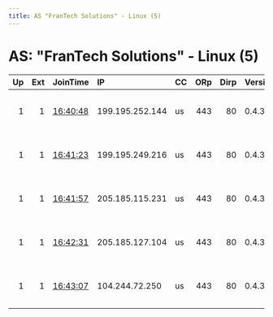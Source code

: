 ```yaml
---
title: AS "FranTech Solutions" - Linux (5)
---
```


# AS: "FranTech Solutions" - Linux (5)

|   Up |   Ext | JoinTime                                                                                            | IP              | CC   |   ORp |   Dirp | Version   | Contact                   | Nickname   |   eFamMembers |
|-----:|------:|:----------------------------------------------------------------------------------------------------|:----------------|:-----|------:|-------:|:----------|:--------------------------|:-----------|--------------:|
|    1 |     1 | [16:40:48](https://metrics.torproject.org/rs.html#details/00052E786B0E33AC3C24270E1FE33FEE54E53F4D) | 199.195.252.144 | us   |   443 |     80 | 0.4.3.6   | vilesx dot link at proton | torexit02  |             6 |
|    1 |     1 | [16:41:23](https://metrics.torproject.org/rs.html#details/36EF4D7C1A4286491B4DE93D768229AA8F71268F) | 199.195.249.216 | us   |   443 |     80 | 0.4.3.6   | vilesx dot link at proton | torexit04  |             6 |
|    1 |     1 | [16:41:57](https://metrics.torproject.org/rs.html#details/18B8A390FDC1CFB7CC92EFB61B668340F66607C7) | 205.185.115.231 | us   |   443 |     80 | 0.4.3.6   | vilesx dot link at proton | torexit05  |             6 |
|    1 |     1 | [16:42:31](https://metrics.torproject.org/rs.html#details/0504F3E139D9B9D60131ADF4DB8D8BBB81D464D2) | 205.185.127.104 | us   |   443 |     80 | 0.4.3.6   | vilesx dot link at proton | torexit06  |             6 |
|    1 |     1 | [16:43:07](https://metrics.torproject.org/rs.html#details/F1FF7F96FDA23E914AE824C301C06A73FA19AA68) | 104.244.72.250  | us   |   443 |     80 | 0.4.3.6   | vilesx dot link at proton | torexit03  |             6 |
